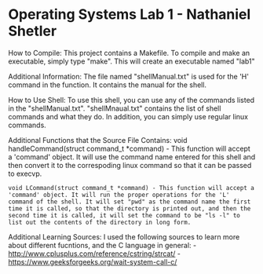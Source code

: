 # Operating Systems Lab 1 - Nathaniel Shetler

How to Compile:
    This project contains a Makefile. To compile and make an executable, simply type "make". This will create an executable named "lab1"

Additional Information:
    The file named "shellManual.txt" is used for the 'H' command in the function. It contains the manual for the shell.

How to Use Shell:
    To use this shell, you can use any of the commands listed in the "shellManual.txt". "shellMnaual.txt" contains the list of shell commands and what they do. In addition, you can simply use regular linux commands.

Additional Functions that the Source File Contains:
    void handleCommand(struct command_t *command) - This function will accept a 'command' object. It will use the command name entered for this shell and then convert it to the correspoding linux command so that it can be passed to execvp.

    void LCommand(struct command_t *command) - This function will accept a 'command' object. It will run the proper operations for the 'L' command of the shell. It will set "pwd" as the command name the first time it is called, so that the directory is printed out, and then the second time it is called, it will set the command to be "ls -l" to list out the contents of the directory in long form.

Additional Learning Sources:
    I used the following sources to learn more about different fucntions, and the C language in general:
        - http://www.cplusplus.com/reference/cstring/strcat/
        - https://www.geeksforgeeks.org/wait-system-call-c/
